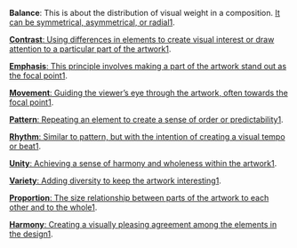 **Balance**: This is about the distribution of visual weight in a composition. [It can be symmetrical, asymmetrical, or radial](https://www.artlex.com/art-tutorials/principles-of-art/)[1](https://www.artlex.com/art-tutorials/principles-of-art/).

[**Contrast**: Using differences in elements to create visual interest or draw attention to a particular part of the artwork](https://www.artlex.com/art-tutorials/principles-of-art/)[1](https://www.artlex.com/art-tutorials/principles-of-art/).

[**Emphasis**: This principle involves making a part of the artwork stand out as the focal point](https://www.artlex.com/art-tutorials/principles-of-art/)[1](https://www.artlex.com/art-tutorials/principles-of-art/).

[**Movement**: Guiding the viewer’s eye through the artwork, often towards the focal point](https://www.artlex.com/art-tutorials/principles-of-art/)[1](https://www.artlex.com/art-tutorials/principles-of-art/).

[**Pattern**: Repeating an element to create a sense of order or predictability](https://www.artlex.com/art-tutorials/principles-of-art/)[1](https://www.artlex.com/art-tutorials/principles-of-art/).

[**Rhythm**: Similar to pattern, but with the intention of creating a visual tempo or beat](https://www.artlex.com/art-tutorials/principles-of-art/)[1](https://www.artlex.com/art-tutorials/principles-of-art/).

[**Unity**: Achieving a sense of harmony and wholeness within the artwork](https://www.artlex.com/art-tutorials/principles-of-art/)[1](https://www.artlex.com/art-tutorials/principles-of-art/).

[**Variety**: Adding diversity to keep the artwork interesting](https://www.artlex.com/art-tutorials/principles-of-art/)[1](https://www.artlex.com/art-tutorials/principles-of-art/).

[**Proportion**: The size relationship between parts of the artwork to each other and to the whole](https://www.artlex.com/art-tutorials/principles-of-art/)[1](https://www.artlex.com/art-tutorials/principles-of-art/).

[**Harmony**: Creating a visually pleasing agreement among the elements in the design](https://www.artlex.com/art-tutorials/principles-of-art/)[1](https://www.artlex.com/art-tutorials/principles-of-art/).